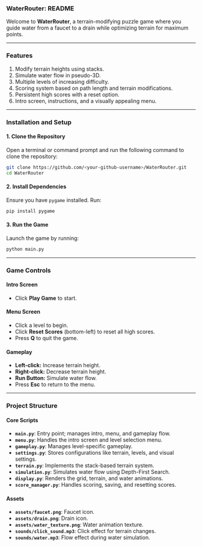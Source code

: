 ### **WaterRouter: README**

Welcome to **WaterRouter**, a terrain-modifying puzzle game where you guide water from a faucet to a drain while optimizing terrain for maximum points. 

---

### **Features**
1. Modify terrain heights using stacks.
2. Simulate water flow in pseudo-3D.
3. Multiple levels of increasing difficulty.
4. Scoring system based on path length and terrain modifications.
5. Persistent high scores with a reset option.
6. Intro screen, instructions, and a visually appealing menu.

---

### **Installation and Setup**

#### **1. Clone the Repository**
Open a terminal or command prompt and run the following command to clone the repository:
```bash
git clone https://github.com/<your-github-username>/WaterRouter.git
cd WaterRouter
```

#### **2. Install Dependencies**
Ensure you have `pygame` installed. Run:
```bash
pip install pygame
```

#### **3. Run the Game**
Launch the game by running:
```bash
python main.py
```

---

### **Game Controls**

#### **Intro Screen**
- Click **Play Game** to start.

#### **Menu Screen**
- Click a level to begin.
- Click **Reset Scores** (bottom-left) to reset all high scores.
- Press **Q** to quit the game.

#### **Gameplay**
- **Left-click:** Increase terrain height.
- **Right-click:** Decrease terrain height.
- **Run Button:** Simulate water flow.
- Press **Esc** to return to the menu.

---

### **Project Structure**

#### **Core Scripts**
- **`main.py`**: Entry point; manages intro, menu, and gameplay flow.
- **`menu.py`**: Handles the intro screen and level selection menu.
- **`gameplay.py`**: Manages level-specific gameplay.
- **`settings.py`**: Stores configurations like terrain, levels, and visual settings.
- **`terrain.py`**: Implements the stack-based terrain system.
- **`simulation.py`**: Simulates water flow using Depth-First Search.
- **`display.py`**: Renders the grid, terrain, and water animations.
- **`score_manager.py`**: Handles scoring, saving, and resetting scores.

#### **Assets**
- **`assets/faucet.png`**: Faucet icon.
- **`assets/drain.png`**: Drain icon.
- **`assets/water_texture.png`**: Water animation texture.
- **`sounds/click_sound.mp3`**: Click effect for terrain changes.
- **`sounds/water.mp3`**: Flow effect during water simulation.
